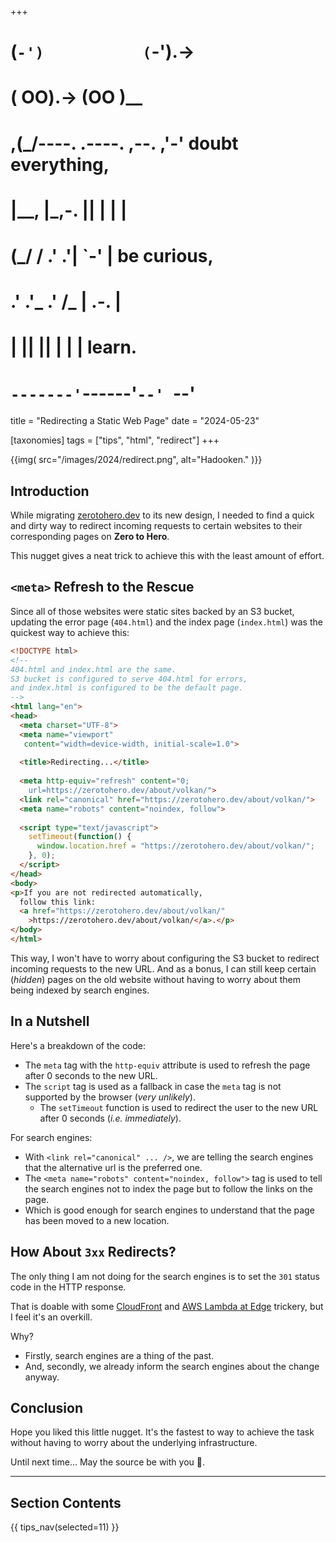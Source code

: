 +++
#   (`-')           (`-').->
#   ( OO).->        (OO )__
# ,(_/----. .----. ,--. ,'-' doubt everything,
# |__,    |\_,-.  ||  | |  |
#  (_/   /    .' .'|  `-'  | be curious,
#  .'  .'_  .'  /_ |  .-.  |
# |       ||      ||  | |  | learn.
# `-------'`------'`--' `--'

title = "Redirecting a Static Web Page"
date = "2024-05-23"

[taxonomies]
tags = ["tips", "html", "redirect"]
+++

{{img(
  src="/images/2024/redirect.png",
  alt="Hadooken."
)}}

## Introduction

While migrating [zerotohero.dev][home] to its new design, 
I needed to find a quick and dirty way to redirect incoming requests to 
certain websites to their corresponding pages on **Zero to Hero**.

This nugget gives a neat trick to achieve this with the least amount of
effort.

[home]: @/_index.md

## `<meta>` Refresh to the Rescue

Since all of those websites were static sites backed by an S3 bucket, updating
the error page (`404.html`) and the index page (`index.html`) was the quickest
way to achieve this:

```html
<!DOCTYPE html>
<!--
404.html and index.html are the same.
S3 bucket is configured to serve 404.html for errors,
and index.html is configured to be the default page.
-->
<html lang="en">
<head>
  <meta charset="UTF-8">
  <meta name="viewport" 
   content="width=device-width, initial-scale=1.0">
  
  <title>Redirecting...</title>
  
  <meta http-equiv="refresh" content="0; 
    url=https://zerotohero.dev/about/volkan/">
  <link rel="canonical" href="https://zerotohero.dev/about/volkan/">
  <meta name="robots" content="noindex, follow">
  
  <script type="text/javascript">
    setTimeout(function() {
      window.location.href = "https://zerotohero.dev/about/volkan/";
    }, 0);
  </script>
</head>
<body>
<p>If you are not redirected automatically,
  follow this link:
  <a href="https://zerotohero.dev/about/volkan/"
    >https://zerotohero.dev/about/volkan/</a>.</p>
</body>
</html>
```

This way, I won't have to worry about configuring the S3 bucket to redirect
incoming requests to the new URL. And as a bonus, I can still keep certain
(*hidden*) pages on the old website without having to worry about them being
indexed by search engines.

## In a Nutshell

Here's a breakdown of the code:
 
 * The `meta` tag with the `http-equiv` attribute is used to refresh the page 
   after 0 seconds to the new URL.
 * The `script` tag is used as a fallback in case the `meta` tag is not 
   supported by the browser (*very unlikely*). 
   * The `setTimeout` function is used to redirect the user to the new URL 
     after 0 seconds (*i.e. immediately*).

For search engines:

 * With `<link rel="canonical" ... />`, we are telling the search engines that
   the alternative url is the preferred one.
 * The `<meta name="robots" content="noindex, follow">` tag is used to tell
   the search engines not to index the page but to follow the links on the page. 
 * Which is good enough for search engines to understand that the page has been
   moved to a new location.

## How About `3xx` Redirects?

The only thing I am not doing for the search engines is to set the `301` status
code in the HTTP response. 

That is doable with some [CloudFront][cloudfront] 
and [AWS Lambda at Edge][lambda-at-edge] trickery, but I feel 
it's an overkill. 

[cloudfront]: https://aws.amazon.com/cloudfront/
[lambda-at-edge]: https://aws.amazon.com/lambda/edge/

Why? 

* Firstly, search engines are a thing of the past. 
* And, secondly,  we already inform the search engines 
  about the change anyway.

## Conclusion

Hope you liked this little nugget. It's the fastest to way to achieve the task 
without having to worry about the underlying infrastructure.

Until next time… May the source be with you 🦄.

--------

## Section Contents

{{ tips_nav(selected=11) }}
